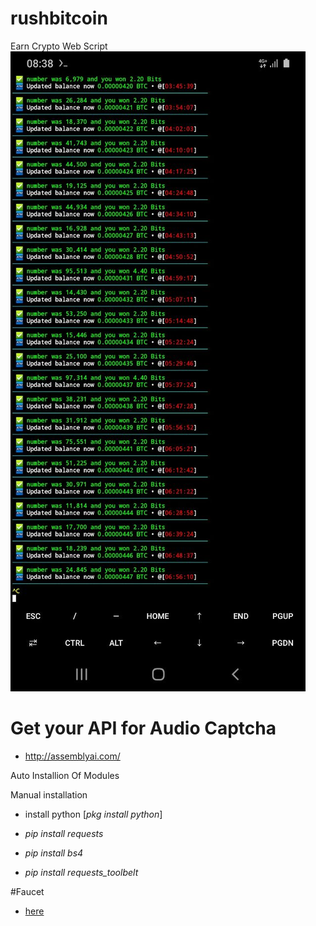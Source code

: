 # rushbitcoin
Earn Crypto Web Script
![image](https://github.com/sixteen-crypto/rushbitcoin/blob/main/IMG_20230821_035444_139.jpg)

# Get your API for Audio Captcha
  - http://assemblyai.com/

Auto Installion Of Modules

Manual installation

 - install python [_pkg install python_]

 - _pip install requests_

 - _pip install bs4_

 - _pip install requests_toolbelt_

#Faucet
 - [here](https://rushbitcoin.com)
